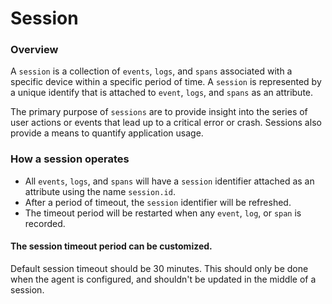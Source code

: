 # Session 

### Overview
A `session` is a collection of `events`, `logs`, and `spans` associated with a specific device within a specific period of time. 
A `session` is represented by a unique identify that is attached to `event`, `logs`, and `spans` as an attribute. 

The primary purpose of `sessions` are to provide insight into the series of user actions or events that lead up to a critical error or crash. Sessions also provide a means to quantify application usage.

### How a session operates
- All `events`, `logs`, and `spans` will have a `session` identifier attached as an attribute using the name `session.id`.
- After a period of timeout, the `session` identifier will be refreshed.
- The timeout period will be restarted when any `event`, `log`, or `span` is recorded.  


#### The session timeout period can be customized. 
Default session timeout should be 30 minutes. This should only be done when the agent is configured, and shouldn't be updated in the middle of a session.



